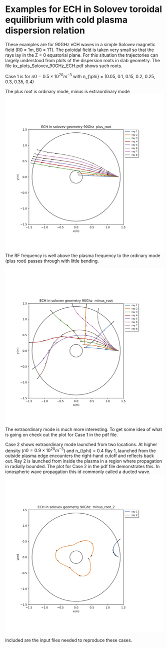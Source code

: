 # Examples for ECH in Solovev toroidal equilibrium with cold plasma dispersion relation

These examples are for 90GHz eCH waves in a simple Solovev magnetic field (R0 = 1m, B0 = 1T).
The poloidal field is taken very small so that the rays lay in the Z = 0 equatorial plane.
For this situation the trajectories can largely understood from plots of the dispersion roots in
slab geometry.  The file kx_plots_Solovev_90GHz_ECH.pdf shows such roots. 

Case 1 is for $n0 = 0.5 \times 10^{20} m^{-3}$ with n_{\phi} = (0.05, 0.1, 0.15, 0.2, 0.25, 0.3, 
0.35, 0.4)

The plus root is ordinary mode, minus is extraordinary mode
![Screenshot](ray_plots.plus_root.png)
The RF frequency is well above the plasma frequency to the ordinary mode (plus root) passes 
through with little bending.

![Screenshot](ray_plots.minus_root.png)
The extraordinary mode is much more interesting.  To get some idea of what is going on check
out the plot for Case 1 in the pdf file.

Case 2 shows extraordinary mode launched from two locations.
At higher density ($n0 = 0.9 \times 10^{20} m^{-3}$) and n_{\phi} = 0.4 Ray 1, launched from the 
outside plasma edge encounters the right-hand cutoff and reflects back out.  Ray 2 is
launched from inside the plasma in a region where propagation in radially bounded.  The 
plot for Case 2 in the pdf file demonstrates this.  In ionospheric wave propagation this 
id commonly called a ducted wave.
![Screenshot](ray_plots.minus_root_2.png)

Included are the input files needed to reproduce these cases.


